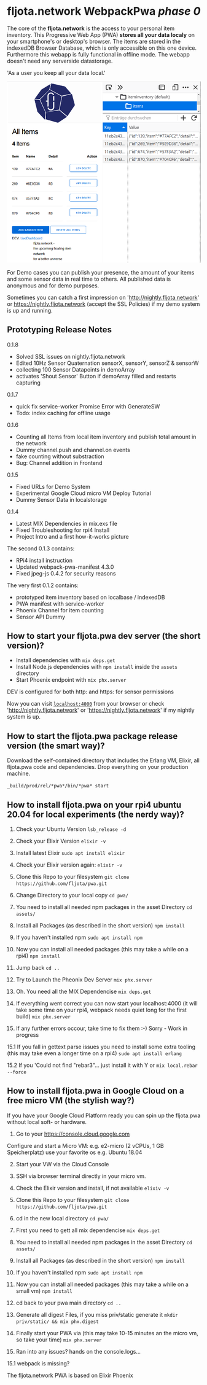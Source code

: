 # fljota.network WebpackPwa _phase 0_ 

The core of the **fljota.network** is the access to your personal item inventory. This Progressive Web App (PWA) **stores all your data localy** on your smartphone's or desktop's browser. The items are stored in the indexedDB Browser Database, which is only accessible on this one device. Furthermore this webapp is fully functional in offline mode. The webapp doesn't need any serverside datastorage. 

'As a user you keep all your data local.'

![Local Item Inventory left Users View - right IndexedDB View](how-it-works/01_indexeddb.png)

For Demo cases you can publish your presence, the amount of your items and some sensor data in real time to others. All published data is anonymous and for demo purposes.

Sometimes you can catch a first impression on 'http://nightly.fljota.network' or https://nightly.fljota.network (accept the SSL Policies) if my demo system is up and running.


## Prototyping Release Notes

0.1.8
- Solved SSL issues on nightly.fljota.network
- Edited 10Hz Sensor Quaternation sensorX, sensorY, sensorZ & sensorW
- collecting 100 Sensor Datapoints in demoArray
- activates 'Shout Sensor' Button if demoArray filled and restarts capturing

0.1.7
- quick fix service-worker Promise Error with GenerateSW
- Todo: index caching for offline usage

0.1.6
- Counting all Items from local item inventory and publish total amount in the network
- Dummy channel.push and channel.on events
- fake counting without substraction
- Bug: Channel addition in Frontend

0.1.5
- Fixed URLs for Demo System
- Experimental Google Cloud micro VM Deploy Tutorial
- Dummy Sensor Data in localstorage

0.1.4
- Latest MIX Dependencies in mix.exs file
- Fixed Troubleshooting for rpi4 Install
- Project Intro and a first how-it-works picture

The second 0.1.3 contains:

- RPi4 install instruction
- Updated webpack-pwa-manifest 4.3.0
- Fixed jpeg-js 0.4.2 for security reasons

The very first 0.1.2 contains:

- prototyped item inventory based on localbase / indexedDB
- PWA manifest with service-worker
- Phoenix Channel for item counting
- Sensor API Dummy


## How to start your fljota.pwa dev server (the short version)?

  * Install dependencies with `mix deps.get`
  * Install Node.js dependencies with `npm install` inside the `assets` directory
  * Start Phoenix endpoint with `mix phx.server`

DEV is configured for both http: and https: for sensor permissions

Now you can visit [`localhost:4000`](http://localhost:4000) from your browser or check 'http://nightly.fljota.network' or 'https://nightly.fljota.network' if my nightly system is up.

## How to start the fljota.pwa package release version (the smart way)?

Download the self-contained directory that includes the Erlang VM, Elixir, all fljota.pwa code and dependencies. Drop everything on your production machine. 

`_build/prod/rel/*pwa*/bin/*pwa* start`

## How to install fljota.pwa on your rpi4 ubuntu 20.04 for local experiments (the nerdy way)?

1. Check your Ubuntu Version
`lsb_release -d`

2. Check your Elixir Version
`elixir -v`

3. Install latest Elixir
`sudo apt install elixir`

4. Check your Elixir version again:
 `elixir -v`

5. Clone this Repo to your filesystem
`git clone https://github.com/fljota/pwa.git`

6. Change Directory to your local copy
`cd pwa/`

7. You need to install all needed npm packages in the asset Directory
`cd assets/`

8. Install all Packages (as described in the short version)
`npm install`

9. If you haven't installed npm
`sudo apt install npm`

10. Now you can install all needed packages (this may take a while on a rpi4)
`npm install`

11. Jump back
`cd ..`

12. Try to Launch the Pheonix Dev Server
`mix phx.server`

13. Oh. You need all the MIX Dependencise
`mix deps.get`

14. If everything went correct you can now start your localhost:4000 (it will take some time on your rpi4, webpack needs quiet long for the first build)
`mix phx.server`

15. If any further errors occour, take time to fix them
:-) Sorry - Work in progress

15.1 If you fall in gettext parse issues you need to install some extra tooling (this may take even a longer time on a rpi4)
`sudo apt install erlang`

15.2 If you 'Could not find "rebar3"... just install it with Y or
`mix local.rebar --force`

## How to install fljota.pwa in Google Cloud on a free micro VM (the stylish way?)

If you have your Google Cloud Platform ready you can spin up the fljota.pwa without local soft- or hardware.

1. Go to your https://console.cloud.google.com

Configure and start a Micro VM:
e.g. e2-micro (2 vCPUs, 1 GB Speicherplatz)
use your favorite os e.g. Ubuntu 18.04

2. Start your VW via the Cloud Console

3. SSH via browser terminal directly in your micro vm.

4. Check the Elixir version and install, if not available
`elixiv -v`

5. Clone this Repo to your filesystem
`git clone https://github.com/fljota/pwa.git`

6. cd in the new local directory
`cd pwa/`

7. First you need to gett all mix dependencise
`mix deps.get`

8. You need to install all needed npm packages in the asset Directory
`cd assets/`

9. Install all Packages (as described in the short version)
`npm install`

10. If you haven't installed npm
`sudo apt install npm`

11. Now you can install all needed packages (this may take a while on a small vm)
`npm install`

12. cd back to your pwa main directory
`cd ..`

13. Generate all digest Files, if you miss priv/static  generate it
`mkdir priv/static/ && mix phx.digest`

14. Finally start your PWA via (this may take 10-15 minutes an the micro vm, so take your time)
`mix phx.server`

15. Ran into any issues?
hands on the console.logs...

15.1 webpack is missing?


The fljota.network PWA is based on Elixir Phoenix
